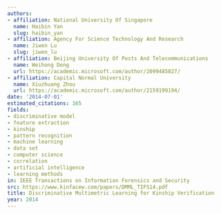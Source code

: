 ```yaml
---
authors:
- affiliation: National University Of Singapore
  name: Haibin Yan
  slug: haibin_yan
- affiliation: Agency For Science Technology And Research
  name: Jiwen Lu
  slug: jiwen_lu
- affiliation: Beijing University Of Posts And Telecommunications
  name: Weihong Deng
  url: https://academic.microsoft.com/author/2099485827/
- affiliation: Capital Normal University
  name: Xiuzhuang Zhou
  url: https://academic.microsoft.com/author/2159199194/
date: '2014-07-01'
estimated_citations: 165
fields:
- discriminative model
- feature extraction
- kinship
- pattern recognition
- machine learning
- data set
- computer science
- correlation
- artificial intelligence
- learning methods
in: IEEE Transactions on Information Forensics and Security
src: https://www.kinfacew.com/papers/DMML_TIFS14.pdf
title: Discriminative Multimetric Learning for Kinship Verification
year: 2014
---
```

